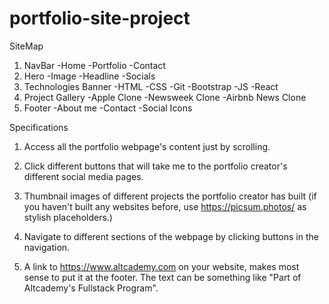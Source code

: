 # portfolio-site-project

SiteMap

1. NavBar
   -Home
   -Portfolio
   -Contact
2. Hero
   -Image
   -Headline
   -Socials
3. Technologies Banner
   -HTML
   -CSS
   -Git
   -Bootstrap
   -JS
   -React
4. Project Gallery
   -Apple Clone
   -Newsweek Clone
   -Airbnb News Clone
5. Footer
   -About me
   -Contact
   -Social Icons

Specifications

1. Access all the portfolio webpage's content just by scrolling.

2. Click different buttons that will take me to the portfolio creator's different social media pages.

3. Thumbnail images of different projects the portfolio creator has built (if you haven't built any websites before, use https://picsum.photos/ as stylish placeholders.)

4. Navigate to different sections of the webpage by clicking buttons in the navigation.

5. A link to https://www.altcademy.com on your website, makes most sense to put it at the footer. The text can be something like "Part of Altcademy's Fullstack Program".
